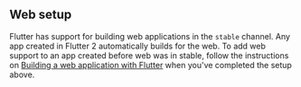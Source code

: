 ## Web setup

Flutter has support for building web applications in the
`stable` channel. Any app created in Flutter 2 automatically
builds for the web. To add web support to an app created
before web was in stable, follow the instructions on
[Building a web application with Flutter][] 
when you've completed the setup above.

[Building a web application with Flutter]: {{site.url}}/get-started/web
